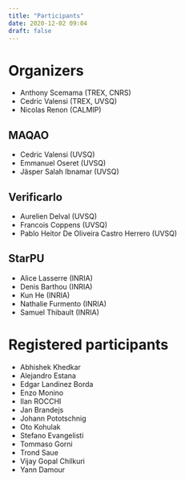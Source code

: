 ```yaml
---
title: "Participants"
date: 2020-12-02 09:04
draft: false
---
```


# Organizers

- Anthony Scemama (TREX, CNRS)
- Cedric Valensi (TREX, UVSQ)
- Nicolas Renon (CALMIP)

## MAQAO 
- Cedric Valensi (UVSQ)
- Emmanuel Oseret (UVSQ)
- Jäsper Salah Ibnamar (UVSQ)

## Verificarlo
- Aurelien Delval (UVSQ)
- Francois Coppens (UVSQ)
- Pablo Heitor De Oliveira Castro Herrero (UVSQ)

## StarPU

- Alice Lasserre (INRIA)
- Denis Barthou (INRIA)
- Kun He (INRIA)
- Nathalie Furmento (INRIA)
- Samuel Thibault (INRIA)


# Registered participants

- Abhishek Khedkar
- Alejandro Estana
- Edgar Landinez Borda
- Enzo Monino
- Ilan ROCCHI
- Jan Brandejs
- Johann Pototschnig
- Oto Kohulak
- Stefano Evangelisti
- Tommaso Gorni
- Trond Saue
- Vijay Gopal Chilkuri
- Yann Damour



